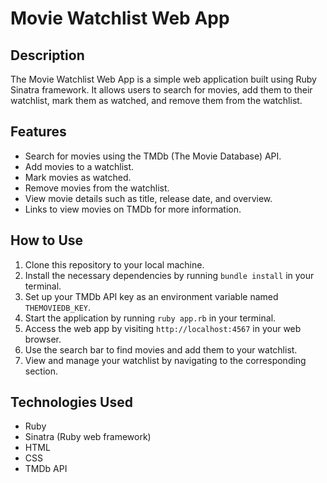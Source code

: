 # Movie Watchlist Web App

## Description
The Movie Watchlist Web App is a simple web application built using Ruby Sinatra framework. It allows users to search for movies, add them to their watchlist, mark them as watched, and remove them from the watchlist.

## Features
- Search for movies using the TMDb (The Movie Database) API.
- Add movies to a watchlist.
- Mark movies as watched.
- Remove movies from the watchlist.
- View movie details such as title, release date, and overview.
- Links to view movies on TMDb for more information.

## How to Use
1. Clone this repository to your local machine.
2. Install the necessary dependencies by running `bundle install` in your terminal.
3. Set up your TMDb API key as an environment variable named `THEMOVIEDB_KEY`.
4. Start the application by running `ruby app.rb` in your terminal.
5. Access the web app by visiting `http://localhost:4567` in your web browser.
6. Use the search bar to find movies and add them to your watchlist.
7. View and manage your watchlist by navigating to the corresponding section.

## Technologies Used
- Ruby
- Sinatra (Ruby web framework)
- HTML
- CSS
- TMDb API
